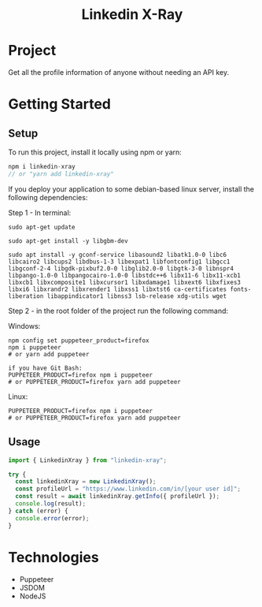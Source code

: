 <h1 align="center">
    Linkedin X-Ray
</h1>

# Project

Get all the profile information of anyone without needing an API key.

# Getting Started

## Setup

To run this project, install it locally using npm or yarn:

```js
npm i linkedin-xray
// or "yarn add linkedin-xray"
```

If you deploy your application to some debian-based linux server, install the following dependencies:

Step 1 - In terminal:

```console
sudo apt-get update

sudo apt-get install -y libgbm-dev

sudo apt install -y gconf-service libasound2 libatk1.0-0 libc6 libcairo2 libcups2 libdbus-1-3 libexpat1 libfontconfig1 libgcc1 libgconf-2-4 libgdk-pixbuf2.0-0 libglib2.0-0 libgtk-3-0 libnspr4 libpango-1.0-0 libpangocairo-1.0-0 libstdc++6 libx11-6 libx11-xcb1 libxcb1 libxcomposite1 libxcursor1 libxdamage1 libxext6 libxfixes3 libxi6 libxrandr2 libxrender1 libxss1 libxtst6 ca-certificates fonts-liberation libappindicator1 libnss3 lsb-release xdg-utils wget
```

Step 2 - in the root folder of the project run the following command:

Windows:

```console
npm config set puppeteer_product=firefox
npm i puppeteer
# or yarn add puppeteer

if you have Git Bash:
PUPPETEER_PRODUCT=firefox npm i puppeteer
# or PUPPETEER_PRODUCT=firefox yarn add puppeteer
```

Linux:

```
PUPPETEER_PRODUCT=firefox npm i puppeteer
# or PUPPETEER_PRODUCT=firefox yarn add puppeteer
```

## Usage

```js
import { LinkedinXray } from "linkedin-xray";

try {
  const linkedinXray = new LinkedinXray();
  const profileUrl = "https://www.linkedin.com/in/[your user id]";
  const result = await linkedinXray.getInfo({ profileUrl });
  console.log(result);
} catch (error) {
  console.error(error);
}
```

# Technologies

- Puppeteer
- JSDOM
- NodeJS
